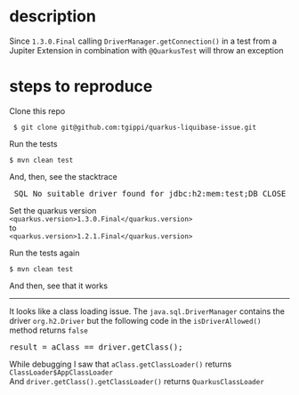 # description

Since `1.3.0.Final` calling `DriverManager.getConnection()` in a test from a Jupiter Extension in combination with `@QuarkusTest`
will throw an exception

# steps to reproduce

Clone this repo

     $ git clone git@github.com:tgippi/quarkus-liquibase-issue.git
      
Run the tests

    $ mvn clean test

And, then, see the stacktrace
<pre>
 SQL No suitable driver found for jdbc:h2:mem:test;DB_CLOSE_DELAY=-1...
</pre>

Set the quarkus version   
`<quarkus.version>1.3.0.Final</quarkus.version>`   
to   
`<quarkus.version>1.2.1.Final</quarkus.version>`

Run the tests again

    $ mvn clean test

And then, see that it works

---
It looks like a class loading issue. The `java.sql.DriverManager` contains the driver `org.h2.Driver` but the
following code in the `isDriverAllowed()` method returns `false`

<pre>
result = aClass == driver.getClass();
</pre>

While debugging I saw that `aClass.getClassLoader()` returns `ClassLoader$AppClassLoader`  
And `driver.getClass().getClassLoader()` returns `QuarkusClassLoader`
